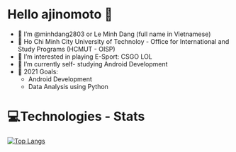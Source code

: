 # Hello ajinomoto 👋 #
- 👋 I’m @minhdang2803 or Le Minh Dang (full name in Vietnamese)
- 🏫 Ho Chi Minh City University of Technoloy - Office for International and Study Programs (HCMUT - OISP)
- 👀 I’m interested in playing E-Sport: CSGO LOL
- 🌱 I’m currently self- studying Android Development
- 🥅 2021 Goals:
    - Android Development
    - Data Analysis using Python 
 # 💻Technologies - Stats #
[![Top Langs](https://github-readme-stats.vercel.app/api/top-langs/?username=minhdang2803&langs_count=8&theme=dracula)](https://github.com/minhdang2803/github-readme-stats)


